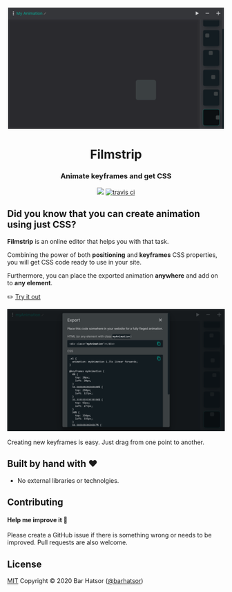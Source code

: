 <p align="center">
  <img width="500" src="scrn1.png">
</p>
<h1 align="center">Filmstrip</h1>
<p align="center">
  <h3 align="center">  
    Animate keyframes and get CSS
  </h3>
</p>
<p align="center">
  <a target='_blank' href='./LICENSE'><img src='https://img.shields.io/badge/license-MIT-blue.svg'/></a>
  <a href="https://travis-ci.com/barhatsor/filmstrip"><img src="https://travis-ci.com/barhatsor/filmstrip.svg?branch=master" alt="travis ci"></a>
</p>

## Did you know that you can create animation using just CSS?

**Filmstrip** is an online editor that helps you with that task.

Combining the power of both **positioning** and **keyframes** CSS properties, you will get CSS code ready to use in your site.

Furthermore, you can place the exported animation **anywhere** and add on to **any element**.

:pencil2: [Try it out](https://filmstrip.netlify.app/)

<p align="center">
  <img width="600" src="scrn2.png">
</p>

Creating new keyframes is easy. Just drag from one point to another.

## Built by hand with :heart:
- No external libraries or technolgies.

## Contributing

#### Help me improve it :seedling:

Please create a GitHub issue if there is something wrong or needs to be improved. Pull requests are also welcome.

## License

[MIT](https://opensource.org/licenses/mit-license.php)
Copyright © 2020 Bar Hatsor (<a href="https://codepen.io/barhatsor">@barhatsor</a>)

